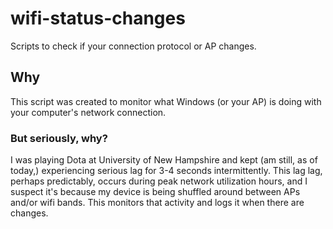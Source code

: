 # wifi-status-changes
Scripts to check if your connection protocol or AP changes.

## Why
This script was created to monitor what Windows (or your AP) is doing with your computer's network connection.

### But seriously, why?
I was playing Dota at University of New Hampshire and kept (am still, as of today,) experiencing serious lag for 3-4 seconds intermittently.  This lag lag, perhaps predictably, occurs during peak network utilization hours, and I suspect it's because my device is being shuffled around between APs and/or wifi bands.  This monitors that activity and logs it when there are changes.
